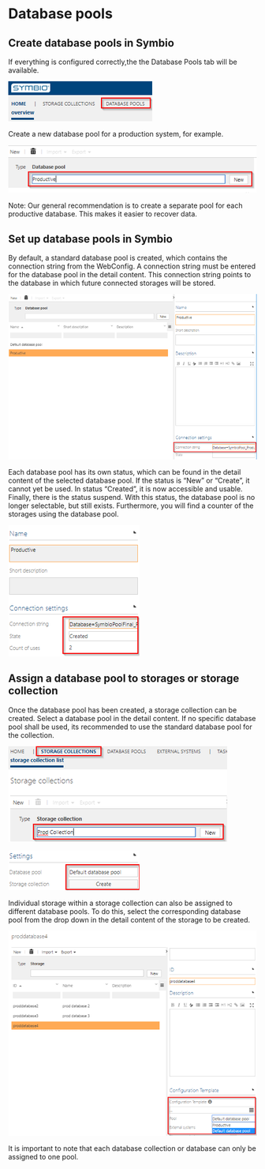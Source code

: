 # Database pools

## Create database pools in Symbio

If everything is configured correctly,the the Database Pools tab will be available. 

![screen](./media/create_database_pools1.png)

Create a new database pool for a production system, for example.

![screen](./media/create_database_pools2.png)  

Note:
Our general recommendation is to create a separate pool for each productive database. This makes it easier to recover data.

## Set up database pools in Symbio

By default, a standard database pool is created, which contains the connection string from the WebConfig. 
A connection string must be entered for the database pool in the detail content. This connection string points to the database in which future connected storages will be stored.

![screen](./media/setup_database_pools1.png)

Each database pool has its own status, which can be found in the detail content of the selected database pool. If the status is “New” or “Create”, it cannot yet be used. In status “Created”, it is now accessible and usable. Finally, there is the status suspend. With this status, the database pool is no longer selectable, but still exists. Furthermore, you will find a counter of the storages using the database pool.

![screen](./media/setup_database_pools2.png)

## Assign a database pool to storages or storage collection

Once the database pool has been created, a storage collection can be created. Select a database pool in the detail content. If no specific database pool shall be used, its recommended to use the standard database pool for the collection.

![screen](./media/assign_database_pool1.png)

![screen](./media/assign_database_pool2.png)

Individual storage within a storage collection can also be assigned to different database pools. To do this, select the corresponding database pool from the drop down in the detail content of the storage to be created.

![screen](./media/assign_database_pool3.png)

It is important to note that each database collection or database can only be assigned to one pool.
